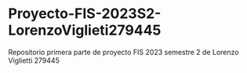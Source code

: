 # Proyecto-FIS-2023S2-LorenzoViglieti279445
Repositorio primera parte de proyecto FIS 2023 semestre 2 de Lorenzo Viglietti 279445

